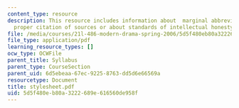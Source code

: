 ```yaml
---
content_type: resource
description: This resource includes information about  marginal abbreviations and
  proper citation of sources or about standards of intellectual honesty.
file: /media/courses/21l-486-modern-drama-spring-2006/5d5f480eb80a3222689e616560de958f_stylesheet.pdf
file_type: application/pdf
learning_resource_types: []
ocw_type: OCWFile
parent_title: Syllabus
parent_type: CourseSection
parent_uid: 6d5ebeaa-67ec-9225-8763-dd5d6e66569a
resourcetype: Document
title: stylesheet.pdf
uid: 5d5f480e-b80a-3222-689e-616560de958f
---
```


